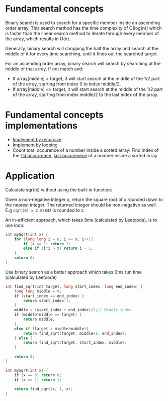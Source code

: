 # Fundamental concepts
Binary search is used to search for a specific member inside an ascending order array. This search method has the time complexity of O(log(n)) which is faster than the linear search method to iterate through every member of the array, which results in O(n).

Generally, binary search will chopping the half the array and search at the middle of it for every time searching, until it finds out the searched target.

For an ascending order array, binary search will search by searching at the middle of that array. If not match and:
* If array[middle] > target, it will start search at the middle of the 1/2 part of the array, starting from index 0 to index middle/2.
* If array[middle] <> target, it will start search at the middle of the 1/2 part of the array, starting from index middle/2 to the last index of the array.

# Fundamental concepts implementations
* [Implement by recursive]()
* [Implement by looping]()
* Count total occurence of a number inside a sorted array: Find index of the [1st occurrence](), [last occurenece]() of a number inside a sorted array
# Application

Calculate sqrt(x) without using the built-in function:

Given a non-negative integer x, return the square root of x rounded down to the nearest integer. The returned integer should be non-negative as well. E.g ``sqrt(8) = 2.82842`` is rounded to ``2``.

An in-efficient approach, which takes 9ms (calculated by Leetcode), is to use loop:

```c
int mySqrt(int x) {
    for (long long i = 0; i <= x; i++){
		if (x == 1) return 1;
		else if (i*i > x) return i - 1;
	}
    return 0;
}
```
Use binary search as a better approach which takes 0ms run time (calculated by Leetcode)
```c
int find_sqrt(int target, long start_index, long end_index) {
    long long middle = 0;
    if (start_index == end_index) {
        return start_index-1;
    }
    middle = (start_index + end_index)/2;// Middle index
    if (middle*middle == target) {
        return middle;
    }
    else if (target > middle*middle){
        return find_sqrt(target, middle+1, end_index);
    } else {
        return find_sqrt(target, start_index, middle);
    }
    
    return 0;
}

int mySqrt(int x) {
    if (x == 0) return 0;
    if (x == 1) return 1;
    
    return find_sqrt(x, 1, x);
}
```